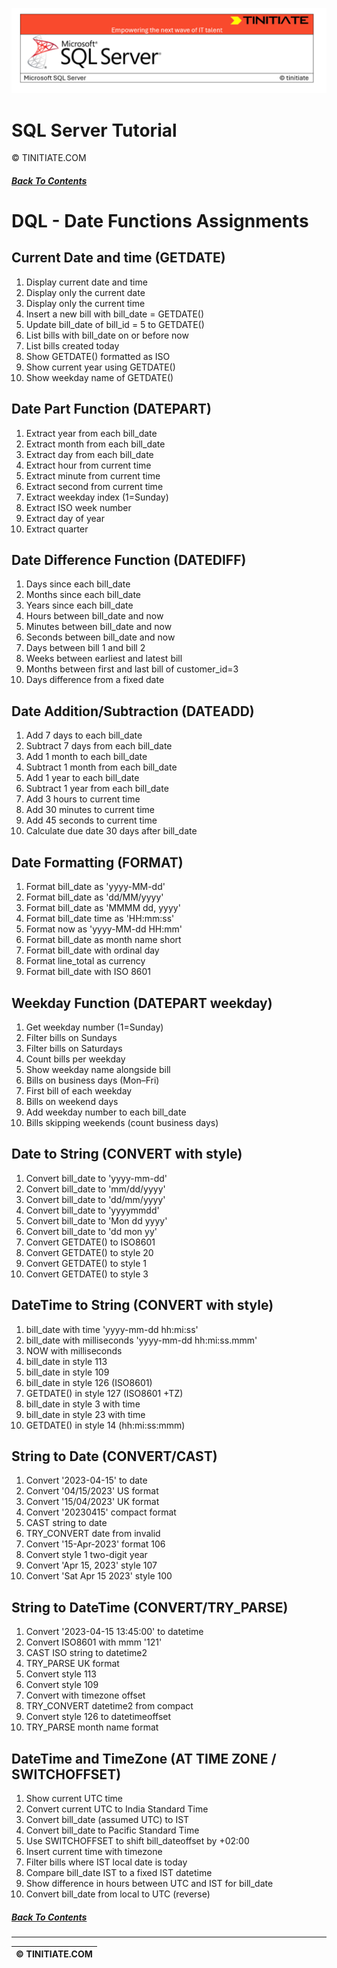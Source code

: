 ![SQL Server Tinitiate Image](../../../sqlserver-sql/sqlserver.png)

# SQL Server Tutorial
&copy; TINITIATE.COM

##### [Back To Contents](./README.md)

# DQL - Date Functions Assignments

## Current Date and time (GETDATE)
1. Display current date and time
2. Display only the current date
3. Display only the current time
4. Insert a new bill with bill_date = GETDATE()
5. Update bill_date of bill_id = 5 to GETDATE()
6. List bills with bill_date on or before now
7. List bills created today
8. Show GETDATE() formatted as ISO
9. Show current year using GETDATE()
10. Show weekday name of GETDATE()

## Date Part Function (DATEPART)
1. Extract year from each bill_date
2. Extract month from each bill_date
3. Extract day from each bill_date
4. Extract hour from current time
5. Extract minute from current time
6. Extract second from current time
7. Extract weekday index (1=Sunday)
8. Extract ISO week number
9. Extract day of year
10. Extract quarter

## Date Difference Function (DATEDIFF)
1. Days since each bill_date
2. Months since each bill_date
3. Years since each bill_date
4. Hours between bill_date and now
5. Minutes between bill_date and now
6. Seconds between bill_date and now
7. Days between bill 1 and bill 2
8. Weeks between earliest and latest bill
9. Months between first and last bill of customer_id=3
10. Days difference from a fixed date

## Date Addition/Subtraction (DATEADD)
1. Add 7 days to each bill_date
2. Subtract 7 days from each bill_date
3. Add 1 month to each bill_date
4. Subtract 1 month from each bill_date
5. Add 1 year to each bill_date
6. Subtract 1 year from each bill_date
7. Add 3 hours to current time
8. Add 30 minutes to current time
9. Add 45 seconds to current time
10. Calculate due date 30 days after bill_date

## Date Formatting (FORMAT)
1. Format bill_date as 'yyyy-MM-dd'
2. Format bill_date as 'dd/MM/yyyy'
3. Format bill_date as 'MMMM dd, yyyy'
4. Format bill_date time as 'HH:mm:ss'
5. Format now as 'yyyy-MM-dd HH:mm'
7. Format bill_date as month name short
8. Format bill_date with ordinal day
9. Format line_total as currency
10. Format bill_date with ISO 8601

## Weekday Function (DATEPART weekday)
1. Get weekday number (1=Sunday)
2. Filter bills on Sundays
3. Filter bills on Saturdays
4. Count bills per weekday
5. Show weekday name alongside bill
6. Bills on business days (Mon–Fri)
7. First bill of each weekday
8. Bills on weekend days
9. Add weekday number to each bill_date
10. Bills skipping weekends (count business days)

## Date to String (CONVERT with style)
1. Convert bill_date to 'yyyy-mm-dd'
2. Convert bill_date to 'mm/dd/yyyy'
3. Convert bill_date to 'dd/mm/yyyy'
4. Convert bill_date to 'yyyymmdd'
5. Convert bill_date to 'Mon dd yyyy'
6. Convert bill_date to 'dd mon yy'
7. Convert GETDATE() to ISO8601
8. Convert GETDATE() to style 20
9. Convert GETDATE() to style 1
10. Convert GETDATE() to style 3

## DateTime to String (CONVERT with style)
1. bill_date with time 'yyyy-mm-dd hh:mi:ss'
2. bill_date with milliseconds 'yyyy-mm-dd hh:mi:ss.mmm'
3. NOW with milliseconds
4. bill_date in style 113
5. bill_date in style 109
6. bill_date in style 126 (ISO8601)
7. GETDATE() in style 127 (ISO8601 +TZ)
8. bill_date in style 3 with time
9. bill_date in style 23 with time
10. GETDATE() in style 14 (hh:mi:ss:mmm)

## String to Date (CONVERT/CAST)
1. Convert '2023-04-15' to date
2. Convert '04/15/2023' US format
3. Convert '15/04/2023' UK format
4. Convert '20230415' compact format
5. CAST string to date
6. TRY_CONVERT date from invalid
7. Convert '15-Apr-2023' format 106
8. Convert style 1 two-digit year
9. Convert 'Apr 15, 2023' style 107
10. Convert 'Sat Apr 15 2023' style 100

## String to DateTime (CONVERT/TRY_PARSE)
1. Convert '2023-04-15 13:45:00' to datetime
2. Convert ISO8601 with mmm '121'
3. CAST ISO string to datetime2
4. TRY_PARSE UK format
5. Convert style 113
6. Convert style 109
7. Convert with timezone offset
8. TRY_CONVERT datetime2 from compact
9. Convert style 126 to datetimeoffset
10. TRY_PARSE month name format

## DateTime and TimeZone (AT TIME ZONE / SWITCHOFFSET)
1. Show current UTC time
2. Convert current UTC to India Standard Time
3. Convert bill_date (assumed UTC) to IST
4. Convert bill_date to Pacific Standard Time
5. Use SWITCHOFFSET to shift bill_dateoffset by +02:00
6. Insert current time with timezone
7. Filter bills where IST local date is today
8. Compare bill_date IST to a fixed IST datetime
9. Show difference in hours between UTC and IST for bill_date
10. Convert bill_date from local to UTC (reverse)

##### [Back To Contents](./README.md)
***
| &copy; TINITIATE.COM |
|----------------------|
